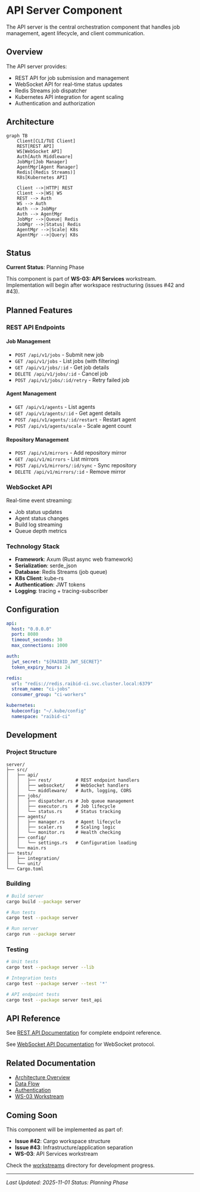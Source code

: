 # API Server Component

The API server is the central orchestration component that handles job management, agent lifecycle, and client communication.

## Overview

The API server provides:
- REST API for job submission and management
- WebSocket API for real-time status updates
- Redis Streams job dispatcher
- Kubernetes API integration for agent scaling
- Authentication and authorization

## Architecture

```mermaid
graph TB
    Client[CLI/TUI Client]
    REST[REST API]
    WS[WebSocket API]
    Auth[Auth Middleware]
    JobMgr[Job Manager]
    AgentMgr[Agent Manager]
    Redis[(Redis Streams)]
    K8s[Kubernetes API]

    Client -->|HTTP| REST
    Client -->|WS| WS
    REST --> Auth
    WS --> Auth
    Auth --> JobMgr
    Auth --> AgentMgr
    JobMgr -->|Queue| Redis
    JobMgr -->|Status| Redis
    AgentMgr -->|Scale| K8s
    AgentMgr -->|Query| K8s
```

## Status

**Current Status**: Planning Phase

This component is part of **WS-03: API Services** workstream. Implementation will begin after workspace restructuring (issues #42 and #43).

## Planned Features

### REST API Endpoints

#### Job Management
- `POST /api/v1/jobs` - Submit new job
- `GET /api/v1/jobs` - List jobs (with filtering)
- `GET /api/v1/jobs/:id` - Get job details
- `DELETE /api/v1/jobs/:id` - Cancel job
- `POST /api/v1/jobs/:id/retry` - Retry failed job

#### Agent Management
- `GET /api/v1/agents` - List agents
- `GET /api/v1/agents/:id` - Get agent details
- `POST /api/v1/agents/:id/restart` - Restart agent
- `POST /api/v1/agents/scale` - Scale agent count

#### Repository Management
- `POST /api/v1/mirrors` - Add repository mirror
- `GET /api/v1/mirrors` - List mirrors
- `POST /api/v1/mirrors/:id/sync` - Sync repository
- `DELETE /api/v1/mirrors/:id` - Remove mirror

### WebSocket API

Real-time event streaming:
- Job status updates
- Agent status changes
- Build log streaming
- Queue depth metrics

### Technology Stack

- **Framework**: Axum (Rust async web framework)
- **Serialization**: serde_json
- **Database**: Redis Streams (job queue)
- **K8s Client**: kube-rs
- **Authentication**: JWT tokens
- **Logging**: tracing + tracing-subscriber

## Configuration

```yaml
api:
  host: "0.0.0.0"
  port: 8080
  timeout_seconds: 30
  max_connections: 1000

auth:
  jwt_secret: "${RAIBID_JWT_SECRET}"
  token_expiry_hours: 24

redis:
  url: "redis://redis.raibid-ci.svc.cluster.local:6379"
  stream_name: "ci-jobs"
  consumer_group: "ci-workers"

kubernetes:
  kubeconfig: "~/.kube/config"
  namespace: "raibid-ci"
```

## Development

### Project Structure
```
server/
├── src/
│   ├── api/
│   │   ├── rest/         # REST endpoint handlers
│   │   ├── websocket/    # WebSocket handlers
│   │   └── middleware/   # Auth, logging, CORS
│   ├── jobs/
│   │   ├── dispatcher.rs # Job queue management
│   │   ├── executor.rs   # Job lifecycle
│   │   └── status.rs     # Status tracking
│   ├── agents/
│   │   ├── manager.rs    # Agent lifecycle
│   │   ├── scaler.rs     # Scaling logic
│   │   └── monitor.rs    # Health checking
│   ├── config/
│   │   └── settings.rs   # Configuration loading
│   └── main.rs
├── tests/
│   ├── integration/
│   └── unit/
└── Cargo.toml
```

### Building
```bash
# Build server
cargo build --package server

# Run tests
cargo test --package server

# Run server
cargo run --package server
```

### Testing
```bash
# Unit tests
cargo test --package server --lib

# Integration tests
cargo test --package server --test '*'

# API endpoint tests
cargo test --package server test_api
```

## API Reference

See [REST API Documentation](../../api/rest-api.md) for complete endpoint reference.

See [WebSocket API Documentation](../../api/websocket.md) for WebSocket protocol.

## Related Documentation

- [Architecture Overview](../../architecture/system-overview.md)
- [Data Flow](../../architecture/data-flow.md)
- [Authentication](../../architecture/security.md)
- [WS-03 Workstream](../../workstreams/03-api-services/README.md)

## Coming Soon

This component will be implemented as part of:
- **Issue #42**: Cargo workspace structure
- **Issue #43**: Infrastructure/application separation
- **WS-03**: API Services workstream

Check the [workstreams](../../workstreams/03-api-services/README.md) directory for development progress.

---

*Last Updated: 2025-11-01*
*Status: Planning Phase*
